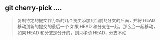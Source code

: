## git cherry-pick <commitId> <commitId> ....
> 复制特定的提交作为新的几个提交添加到当前的分支的后面，并将 HEAD 移动到新的提交的最后一个
> 如果 HEAD 和分支在一起，那么会一起移动，如果 HEAD 和分支是分开的，则只移动 HEAD，分支不动

